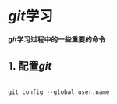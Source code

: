 # $git$学习  

**$git$学习过程中的一些重要的命令**  

## 1. 配置$git$  

```c++
 
git config --global user.name

```
